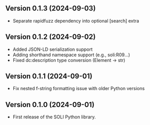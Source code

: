 Version 0.1.3 (2024-09-03)
---------------------------
* Separate rapidfuzz dependency into optional [search] extra


Version 0.1.2 (2024-09-02)
---------------------------
* Added JSON-LD serialization support
* Adding shorthand namespace support (e.g., soli:R09...)
* Fixed dc:description type conversion (Element -> str)


Version 0.1.1 (2024-09-01)
---------------------------
* Fix nested f-string formatting issue with older Python versions

Version 0.1.0 (2024-09-01)
---------------------------
* First release of the SOLI Python library.
